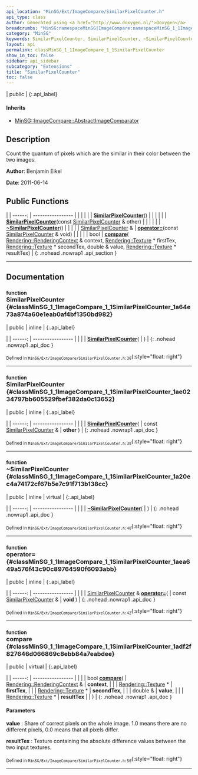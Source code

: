 ```yaml
---
api_location: "MinSG/Ext/ImageCompare/SimilarPixelCounter.h"
api_type: class
author: Generated using <a href="http://www.doxygen.nl/">Doxygen</a>
breadcrumbs: "MinSG:namespaceMinSG|ImageCompare:namespaceMinSG_1_1ImageCompare"
category: "MinSG"
keywords: SimilarPixelCounter, SimilarPixelCounter, ~SimilarPixelCounter, compare
layout: api
permalink: classMinSG_1_1ImageCompare_1_1SimilarPixelCounter
show_in_toc: false
sidebar: api_sidebar
subcategory: "Extensions"
title: "SimilarPixelCounter"
toc: false
---
```


| public |
{:.api_label}

#### Inherits

* [MinSG::ImageCompare::AbstractImageComparator](classMinSG_1_1ImageCompare_1_1AbstractImageComparator)


## Description



Count the quantum of pixels which are the similar in their color between the two images.



**Author**: Benjamin Eikel



**Date**: 2011-06-14





## Public Functions

|
| ------: | ----------------- |
|  | |
|  | **[SimilarPixelCounter](#classMinSG_1_1ImageCompare_1_1SimilarPixelCounter_1a64e73a874a60e1eab0af4bf1350bd982)**() |
|  | |
|  | **[SimilarPixelCounter](#classMinSG_1_1ImageCompare_1_1SimilarPixelCounter_1ae0234797bb605529fbef382da0c13652)**(const [SimilarPixelCounter](classMinSG_1_1ImageCompare_1_1SimilarPixelCounter) & other) |
|  | |
|  | **[~SimilarPixelCounter](#classMinSG_1_1ImageCompare_1_1SimilarPixelCounter_1a20ec4a74172cf67b5e7c91f713b138cc)**() |
|  | |
| [SimilarPixelCounter](classMinSG_1_1ImageCompare_1_1SimilarPixelCounter) & | **[operator=](#classMinSG_1_1ImageCompare_1_1SimilarPixelCounter_1aea649a576f43c90c89764590f6093abb)**(const [SimilarPixelCounter](classMinSG_1_1ImageCompare_1_1SimilarPixelCounter) & void) |
|  | |
| bool | **[compare](#classMinSG_1_1ImageCompare_1_1SimilarPixelCounter_1adf2f827646d066869c8ebb84a7eabdee)**( [Rendering::RenderingContext](classRendering_1_1RenderingContext) & context,  [Rendering::Texture](classRendering_1_1Texture) * firstTex,  [Rendering::Texture](classRendering_1_1Texture) * secondTex, double & value,  [Rendering::Texture](classRendering_1_1Texture) * resultTex) |
{: .nohead .nowrap1 .api_section }


-------------------------------------------------------------------

## Documentation

### <small>function</small><br/> SimilarPixelCounter {#classMinSG_1_1ImageCompare_1_1SimilarPixelCounter_1a64e73a874a60e1eab0af4bf1350bd982}

| public | inline |
{:.api_label}

|
| ------: | ----------------- |
|  |
|  **[SimilarPixelCounter](#classMinSG_1_1ImageCompare_1_1SimilarPixelCounter_1a64e73a874a60e1eab0af4bf1350bd982)**( |  ) |
{: .nohead .nowrap1 .api_doc }





<sub>Defined in `MinSG/Ext/ImageCompare/SimilarPixelCounter.h:36`</sub>{:style="float: right"}

-------------------------------------------------------------------

### <small>function</small><br/> SimilarPixelCounter {#classMinSG_1_1ImageCompare_1_1SimilarPixelCounter_1ae0234797bb605529fbef382da0c13652}

| public | inline |
{:.api_label}

|
| ------: | ----------------- |
|  |
|  **[SimilarPixelCounter](#classMinSG_1_1ImageCompare_1_1SimilarPixelCounter_1ae0234797bb605529fbef382da0c13652)**( | const [SimilarPixelCounter](classMinSG_1_1ImageCompare_1_1SimilarPixelCounter) & | **other** ) |
{: .nohead .nowrap1 .api_doc }





<sub>Defined in `MinSG/Ext/ImageCompare/SimilarPixelCounter.h:38`</sub>{:style="float: right"}

-------------------------------------------------------------------

### <small>function</small><br/> ~SimilarPixelCounter {#classMinSG_1_1ImageCompare_1_1SimilarPixelCounter_1a20ec4a74172cf67b5e7c91f713b138cc}

| public | inline | virtual |
{:.api_label}

|
| ------: | ----------------- |
|  |
|  **[~SimilarPixelCounter](#classMinSG_1_1ImageCompare_1_1SimilarPixelCounter_1a20ec4a74172cf67b5e7c91f713b138cc)**( |  ) |
{: .nohead .nowrap1 .api_doc }





<sub>Defined in `MinSG/Ext/ImageCompare/SimilarPixelCounter.h:40`</sub>{:style="float: right"}

-------------------------------------------------------------------

### <small>function</small><br/> operator= {#classMinSG_1_1ImageCompare_1_1SimilarPixelCounter_1aea649a576f43c90c89764590f6093abb}

| public | inline |
{:.api_label}

|
| ------: | ----------------- |
|  |
| [SimilarPixelCounter](classMinSG_1_1ImageCompare_1_1SimilarPixelCounter) & **[operator=](#classMinSG_1_1ImageCompare_1_1SimilarPixelCounter_1aea649a576f43c90c89764590f6093abb)**( | const [SimilarPixelCounter](classMinSG_1_1ImageCompare_1_1SimilarPixelCounter) & | **void** ) |
{: .nohead .nowrap1 .api_doc }





<sub>Defined in `MinSG/Ext/ImageCompare/SimilarPixelCounter.h:42`</sub>{:style="float: right"}

-------------------------------------------------------------------

### <small>function</small><br/> compare {#classMinSG_1_1ImageCompare_1_1SimilarPixelCounter_1adf2f827646d066869c8ebb84a7eabdee}

| public | virtual |
{:.api_label}

|
| ------: | ----------------- |
|  |
| bool **[compare](#classMinSG_1_1ImageCompare_1_1SimilarPixelCounter_1adf2f827646d066869c8ebb84a7eabdee)**( |  [Rendering::RenderingContext](classRendering_1_1RenderingContext) & | **context**, |
| |  [Rendering::Texture](classRendering_1_1Texture) * | **firstTex**, |
| |  [Rendering::Texture](classRendering_1_1Texture) * | **secondTex**, |
| | double & | **value**, |
| |  [Rendering::Texture](classRendering_1_1Texture) * | **resultTex** |
|   ) |
{: .nohead .nowrap1 .api_doc }




#### Parameters
**value**
:  Share of correct pixels on the whole image. 1.0 means there are no different pixels, 0.0 means that all pixels differ.



**resultTex**
:  Texture containing the absolute difference values between the two input textures.







<sub>Defined in `MinSG/Ext/ImageCompare/SimilarPixelCounter.h:50`</sub>{:style="float: right"}

-------------------------------------------------------------------


